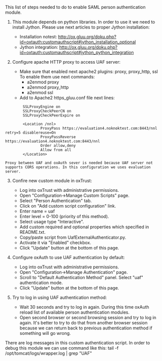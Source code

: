 This list of steps needed to do to enable SAML person authentication module.

1. This module depends on python libraries. In order to use it we need to install Jython. Please use next articles to proper Jython installation:
    - Installation notest: http://ox.gluu.org/doku.php?id=oxtauth:customauthscript#jython_installation_optional
    - Jython integration: http://ox.gluu.org/doku.php?id=oxtauth:customauthscript#jython_python_integration

2. Configure apache HTTP proxy to access UAF server:  
    - Make sure that enabled next apache2 plugins: proxy, proxy_http, ssl
      To enable them use next commands:
        * a2enmod proxy
        * a2enmod proxy_http
        * a2enmod ssl
    - Add to Apache2 https_gluu.conf file next lines:
```
        SSLProxyEngine on
        SSLProxyCheckPeerCN on
        SSLProxyCheckPeerExpire on

        <Location /nnl>
                ProxyPass https://evaluation4.noknoktest.com:8443/nnl retry=5 disablereuse=On
                ProxyPassReverse https://evaluation4.noknoktest.com:8443/nnl
                Order allow,deny
                Allow from all
        </Location>
```
	Proxy between UAF and oxAuth sever is needed because UAF server not supports CORS operations. In this configuration we uses evaluation server.

3. Confire new custom module in oxTrust:
    - Log into oxTrust with administrative permissions.
    - Open "Configuration→Manage Custom Scripts" page.
    - Select "Person Authentication" tab.
    - Click on "Add custom script configuration" link.
    - Enter name = uaf
    - Enter level = 0-100 (priority of this method).
    - Select usage type "Interactive".
    - Add custom required and optional properties which specified in README.txt.
    - Copy/paste script from UafExternalAuthenticator.py.
    - Activate it via "Enabled" checkbox.
    - Click "Update" button at the bottom of this page.

4. Configure oxAuth to use UAF authentication by default:
    - Log into oxTrust with administrative permissions.
    - Open "Configuration→Manage Authentication" page.
    - Scroll to "Default Authentication Method" panel. Select "uaf" authentication mode.
    - Click "Update" button at the bottom of this page.

5. Try to log in using UAF authentication method:
    - Wait 30 seconds and try to log in again. During this time oxAuth reload list of available person authentication modules.
    - Open second browser or second browsing session and try to log in again. It's better to try to do that from another browser session because we can return back to previous authentication method if something will go wrong.

There are log messages in this custom authentication script. In order to debug this module we can use command like this:
tail -f /opt/tomcat/logs/wrapper.log | grep "UAF"
